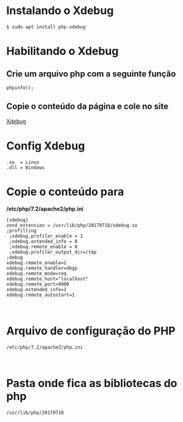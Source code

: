 # Instalando o Xdebug
    $ sudo apt install php-xdebug

# Habilitando o Xdebug

## Crie um arquivo php com a seguinte função

    phpinfo();

## Copie o conteúdo da página e cole no site

[Xdebug](https://xdebug.org/wizard.php)

# Config Xdebug

    .so  = Linux
    .dll = Windows

# Copie o conteúdo para
**/etc/php/7.2/apache2/php.ini**
```
[xdebug]
zend_extension = /usr/lib/php/20170718/xdebug.so
;profilling
 ;xdebug.profiler_enable = 1
 ;xdebug.extended_info = 0
 ;xdebug.remote_enable = 0
 ;xdebug.profiler_output_dir=/tmp
;debug
xdebug.remote_enable=1
xdebug.remote_handler=dbgp
xdebug.remote_mode=req
xdebug.remote_host="localhost"
xdebug.remote_port=9000
xdebug.extended_info=1
xdebug.remote_autostart=1
```

&nbsp;

# Arquivo de configuração do PHP
    /etc/php/7.2/apache2/php.ini

&nbsp;
# Pasta onde fica as bibliotecas do php
```
/usr/lib/php/20170718
``` 
